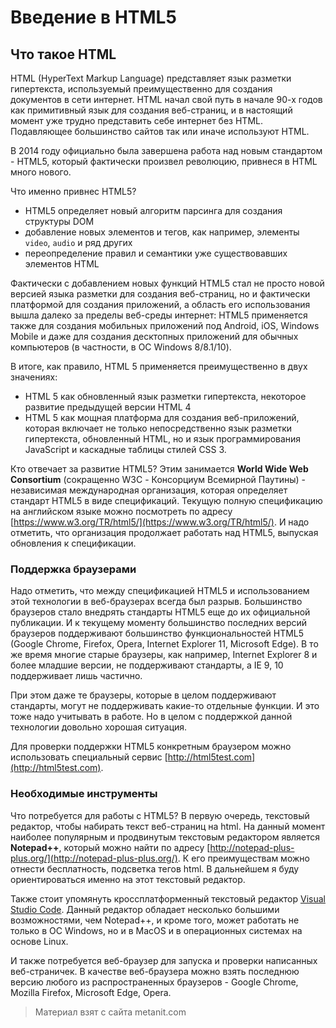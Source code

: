 # Введение в HTML5

## Что такое HTML

HTML (HyperText Markup Language) представляет язык разметки гипертекста, используемый преимущественно для создания документов в сети интернет. HTML начал свой путь в начале 90-х годов как примитивный язык для создания веб-страниц, и в настоящий момент уже трудно представить себе интернет без HTML. Подавляющее большинство сайтов так или иначе используют HTML.

В 2014 году официально была завершена работа над новым стандартом - HTML5, который фактически произвел революцию, привнеся в HTML много нового.

Что именно привнес HTML5?
- HTML5 определяет новый алгоритм парсинга для создания структуры DOM
- добавление новых элементов и тегов, как например, элементы `video`, `audio` и ряд других
- переопределение правил и семантики уже существовавших элементов HTML

Фактически с добавлением новых функций HTML5 стал не просто новой версией языка разметки для создания веб-страниц, но и фактически платформой для создания приложений, а область его использования вышла далеко за пределы веб-среды интернет: HTML5 применяется также для создания мобильных приложений под Android, iOS, Windows Mobile и даже для создания десктопных приложений для обычных компьютеров (в частности, в ОС Windows 8/8.1/10).

В итоге, как правило, HTML 5 применяется преимущественно в двух значениях:
- HTML 5 как обновленный язык разметки гипертекста, некоторое развитие предыдущей версии HTML 4
- HTML 5 как мощная платформа для создания веб-приложений, которая включает не только непосредственно язык разметки гипертекста, обновленный HTML, 
но и язык программирования JavaScript и каскадные таблицы стилей CSS 3.

Кто отвечает за развитие HTML5? Этим занимается **World Wide Web Consortium** (сокращенно W3C - Консорциум Всемирной Паутины) - независимая международная организация, которая определяет стандарт HTML5 в виде спецификаций. Текущую полную спецификацию на английском языке можно посмотреть по адресу [https://www.w3.org/TR/html5/](https://www.w3.org/TR/html5/). И надо отметить, что организация продолжает работать над HTML5, выпуская обновления к спецификации.

### Поддержка браузерами

Надо отметить, что между спецификацией HTML5 и использованием этой технологии в веб-браузерах всегда был разрыв. Большинство браузеров стало внедрять стандарты HTML5 еще до их официальной публикации. И к текущему моменту большинство последних версий браузеров поддерживают большинство функциональностей HTML5 (Google Chrome, Firefox, Opera, Internet Explorer 11, Microsoft Edge). В то же время многие старые браузеры, как например, Internet Explorer 8 и более младшие версии, не поддерживают стандарты, а IE 9, 10 поддерживает лишь частично.

При этом даже те браузеры, которые в целом поддерживают стандарты, могут не поддерживать какие-то отдельные функции. И это тоже надо учитывать в работе. Но в целом с поддержкой данной технологии довольно хорошая ситуация.

Для проверки поддержки HTML5 конкретным браузером можно использовать специальный сервис [http://html5test.com](http://html5test.com).

### Необходимые инструменты

Что потребуется для работы с HTML5? В первую очередь, текстовый редактор, чтобы набирать текст веб-страниц на html. На данный момент наиболее популярным и продвинутым текстовым редактором является **Notepad++**, который можно найти по адресу [http://notepad-plus-plus.org/](http://notepad-plus-plus.org/). К его преимуществам можно отнести бесплатность, подсветка тегов html. В дальнейшем я буду ориентироваться именно на этот текстовый редактор.

Также стоит упомянуть кроссплатформенный текстовый редактор [Visual Studio Code](https://www.visualstudio.com/ru-ru/products/code-vs.aspx). Данный редактор обладает несколько большими возможностями, чем Notepad++, и кроме того, может работать не только в ОС Windows, но и в MacOS и в операционных системах на основе Linux.

И также потребуется веб-браузер для запуска и проверки написанных веб-страничек. В качестве веб-браузера можно взять последнюю версию любого из распространенных браузеров - Google Chrome, Mozilla Firefox, Microsoft Edge, Opera.


> Материал взят с сайта metanit.com
